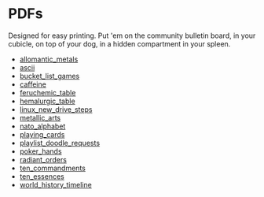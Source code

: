 <!---
make sure you're editing the template, doofus
--->

# PDFs

Designed for easy printing. Put 'em on the community bulletin board, in your cubicle, on top of your dog, in a hidden compartment in your spleen.

- <a href="/pdfs/allomantic_metals.pdf">allomantic_metals</a><br>
- <a href="/pdfs/ascii.pdf">ascii</a><br>
- <a href="/pdfs/bucket_list_games.pdf">bucket_list_games</a><br>
- <a href="/pdfs/caffeine.pdf">caffeine</a><br>
- <a href="/pdfs/feruchemic_table.pdf">feruchemic_table</a><br>
- <a href="/pdfs/hemalurgic_table.pdf">hemalurgic_table</a><br>
- <a href="/pdfs/linux_new_drive_steps.pdf">linux_new_drive_steps</a><br>
- <a href="/pdfs/metallic_arts.pdf">metallic_arts</a><br>
- <a href="/pdfs/nato_alphabet_print_version.pdf">nato_alphabet</a><br>
- <a href="/pdfs/playing_cards.pdf">playing_cards</a><br>
- <a href="/pdfs/playlist_doodle_requests.pdf">playlist_doodle_requests</a><br>
- <a href="/pdfs/poker_hands.pdf">poker_hands</a><br>
- <a href="/pdfs/radiant_orders.pdf">radiant_orders</a><br>
- <a href="/pdfs/ten_commandments.pdf">ten_commandments</a><br>
- <a href="/pdfs/ten_essences.pdf">ten_essences</a><br>
- <a href="/pdfs/world_history_timeline.pdf">world_history_timeline</a><br>
